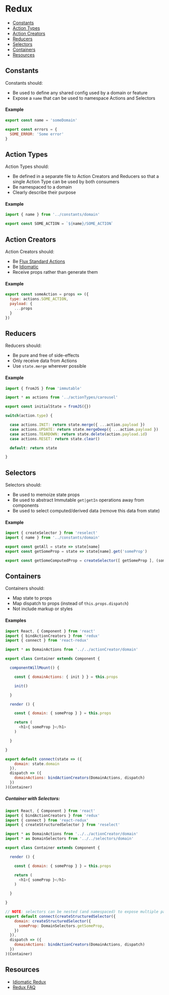 # Redux

* [Constants](#constants)
* [Action Types](#action-types)
* [Action Creators](#action-creators)
* [Reducers](#reducers)
* [Selectors](#Selectors)
* [Containers](#containers)
* [Resources](#resources)

## Constants

Constants should:
- Be used to define any shared config used by a domain or feature
- Expose a `name` that can be used to namespace Actions and Selectors

#### Example
```js
export const name = 'someDomain'

export const errors = {
  SOME_ERROR: 'Some error'
}
```

## Action Types

Action Types should:
- Be defined in a separate file to Action Creators and Reducers so that a single Action Type can be used by both consumers
- Be namespaced to a domain
- Clearly describe their purpose

#### Example
```js
import { name } from '../constants/domain'

export const SOME_ACTION = `${name}/SOME_ACTION`
```

## Action Creators

Action Creators should:
- Be [Flux Standard Actions](https://github.com/acdlite/flux-standard-action)
- Be [Idiomatic](https://egghead.io/lessons/javascript-redux-simplifying-the-arrow-functions)
- Receive props rather than generate them

#### Example
```js
export const someAction = props => ({
  type: actions.SOME_ACTION,
  payload: {
    ...props
  }
})
```

## Reducers

Reducers should:
- Be pure and free of side-effects
- Only receive data from Actions
- Use `state.merge` wherever possible

#### Example
```js
import { fromJS } from 'immutable'

import * as actions from '../actionTypes/carousel'

export const initialState = fromJS({})

switch(action.type) {

  case actions.INIT: return state.merge({ ...action.payload })
  case actions.UPDATE: return state.mergeDeep({ ...action.payload })
  case actions.TEARDOWN: return state.delete(action.payload.id)
  case actions.RESET: return state.clear()

  default: return state

}
```

## Selectors

Selectors should:
- Be used to memoize state props
- Be used to abstract Immutable `get|getIn` operations away from components
- Be used to select computed/derived data (remove this data from state)

#### Example
```js
import { createSelector } from 'reselect'
import { name } from '../constants/domain'

export const getAll = state => state[name]
export const getSomeProp = state => state[name].get('someProp')

export const getSomeComputedProp = createSelector([ getSomeProp ], (someProp) => someProp + 1)
```

## Containers

Containers should:
- Map state to props
- Map dispatch to props (instead of `this.props.dispatch`)
- Not include markup or styles

#### Examples
```js
import React, { Component } from 'react'
import { bindActionCreators } from 'redux'
import { connect } from 'react-redux'

import * as DomainActions from '../../actionCreator/domain'

export class Container extends Component {

  componentWillMount() {

    const { domainActions: { init } } = this.props

    init()

  }

  render () {

    const { domain: { someProp } } = this.props

    return (
      <h1>{ someProp }</h1>
    )

  }

}

export default connect(state => ({
    domain: state.domain
  }),
  dispatch => ({
    domainActions: bindActionCreators(DomainActions, dispatch)
  })
)(Container)
```

##### Container with Selectors:
```js
import React, { Component } from 'react'
import { bindActionCreators } from 'redux'
import { connect } from 'react-redux'
import { createStructuredSelector } from 'reselect'

import * as DomainActions from '../../actionCreator/domain'
import * as DomainSelectors from '../../selectors/domain'

export class Container extends Component {

  render () {

    const { domain: { someProp } } = this.props

    return (
      <h1>{ someProp }</h1>
    )

  }

}

// NOTE: selectors can be nested (and namespaced) to expose multiple parts of the store to component
export default connect(createStructuredSelector({
    domain: createStructuredSelector({
      someProp: DomainSelectors.getSomeProp,
    })
  }),
  dispatch => ({
    domainActions: bindActionCreators(DomainActions, dispatch)
  })
)(Container)
```

## Resources

- [Idiomatic Redux](https://egghead.io/courses/building-react-applications-with-idiomatic-redux)
- [Redux FAQ](https://github.com/reactjs/redux/blob/master/docs/FAQ.md)
